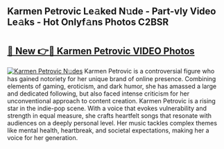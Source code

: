 ## Karmen Petrovic Le𝚊ked N𝚞de - Part-vIy Video Le𝚊ks - Hot Onlyf𝚊ns Photos C2BSR

# <h2><a href="http://ab57423.deff.icu/?id=Karmen+Petrovic">🔗 New 👉🔴 Karmen Petrovic VIDEO Photos</a></h2>

[![Karmen Petrovic N𝚞des](https://i.imgur.com/rIISA9y.gif)](http://ab57423.deff.icu/?id=Karmen+Petrovic)
Karmen Petrovic is a controversial figure who has gained notoriety for her unique brand of online presence. Combining elements of gaming, eroticism, and dark humor, she has amassed a large and dedicated following, but also faced intense criticism for her unconventional approach to content creation. Karmen Petrovic is a rising star in the indie-pop scene. With a voice that evokes vulnerability and strength in equal measure, she crafts heartfelt songs that resonate with audiences on a deeply personal level. Her music tackles complex themes like mental health, heartbreak, and societal expectations, making her a voice for her generation.
